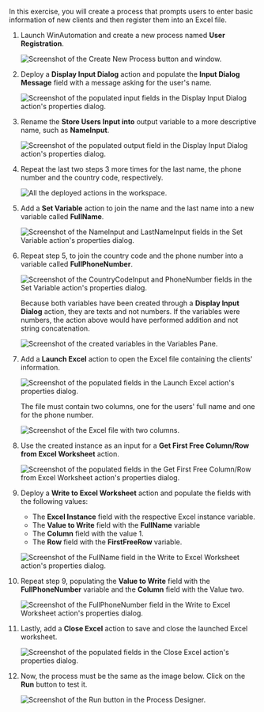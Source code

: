 In this exercise, you will create a process that prompts users to enter basic information of new clients and then register them into an Excel file.

1. Launch WinAutomation and create a new process named **User Registration**.

    ![Screenshot of the Create New Process button and window.](..\media\create-new-process-button-and-window-exercise.png)

1. Deploy a **Display Input Dialog** action and populate the **Input Dialog Message** field with a message asking for the user's name.

    ![Screenshot of the populated input fields in the Display Input Dialog action's properties dialog.](..\media\display-input-dialog-action-properties-input-exercise.png)

1. Rename the **Store Users Input into** output variable to a more descriptive name, such as **NameInput**.

    ![Screenshot of the populated output field in the Display Input Dialog action's properties dialog.](..\media\display-input-dialog-action-properties-output-exercise.png)

1. Repeat the last two steps 3 more times for the last name, the phone number and the country code, respectively.

    ![All the deployed actions in the workspace.](..\media\workspace-exercise.png)

1. Add a **Set Variable** action to join the name and the last name into a new variable called **FullName**.

    ![Screenshot of the NameInput and LastNameInput fields in the Set Variable action's properties dialog.](..\media\set-variable-action-properties-full-name-exercise.png)

1. Repeat step 5, to join the country code and the phone number into a variable called **FullPhoneNumber**.

    ![Screenshot of the CountryCodeInput and PhoneNumber fields in the Set Variable action's properties dialog.](..\media\set-variable-action-properties-full-phone-number-exercise.png)

    Because both variables have been created through a **Display Input Dialog** action, they are texts and not numbers. If the variables were numbers, the action above would have performed addition and not string concatenation.

    ![Screenshot of the created variables in the Variables Pane.](..\media\variables-pane-exercise.png)

1. Add a **Launch Excel** action to open the Excel file containing the clients' information.

    ![Screenshot of the populated fields in the Launch Excel action's properties dialog.](..\media\launch-excel-action-properties-exercise.png)

    The file must contain two columns, one for the users' full name and one for the phone number.

    ![Screenshot of the Excel file with two columns.](..\media\excel-columns-exercise.png)

1. Use the created instance as an input for a **Get First Free Column/Row from Excel Worksheet** action.

    ![Screenshot of the populated fields in the Get First Free Column/Row from Excel Worksheet action's properties dialog.](..\media\get-first-free-column-row-from-excel-worksheet-action-properties.png)

1. Deploy a **Write to Excel Worksheet** action and populate the fields with the following values:

    - The **Excel Instance** field with the respective Excel instance variable.
    - The **Value to Write** field with the **FullName** variable
    - The **Column** field with the value 1.
    - The **Row** field with the **FirstFreeRow** variable.

    ![Screenshot of the FullName field in the Write to Excel Worksheet action's properties dialog.](..\media\write-to-excel-worksheet-action-properties-full-name-exercise.png)

1. Repeat step 9, populating the **Value to Write** field with the **FullPhoneNumber** variable and the **Column** field with the Value two.

    ![Screenshot of the FullPhoneNumber field in the Write to Excel Worksheet action's properties dialog.](..\media\write-to-excel-worksheet-action-properties-full-phone-exercise.png)

1. Lastly, add a **Close Excel** action to save and close the launched Excel worksheet.

    ![Screenshot of the populated fields in the Close Excel action's properties dialog.](..\media\close-excel-action-properties.png)

1. Now, the process must be the same as the image below. Click on the **Run** button to test it.

    ![Screenshot of the Run button in the Process Designer.](..\media\process-designer-run-button-exercise.png)
